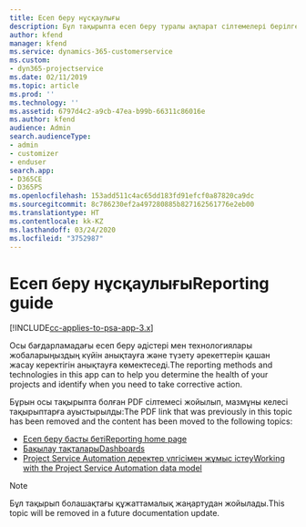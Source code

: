 ```yaml
---
title: Есеп беру нұсқаулығы
description: Бұл тақырыпта есеп беру туралы ақпарат сілтемелері берілген.
author: kfend
manager: kfend
ms.service: dynamics-365-customerservice
ms.custom:
- dyn365-projectservice
ms.date: 02/11/2019
ms.topic: article
ms.prod: ''
ms.technology: ''
ms.assetid: 6797d4c2-a9cb-47ea-b99b-66311c86016e
ms.author: kfend
audience: Admin
search.audienceType:
- admin
- customizer
- enduser
search.app:
- D365CE
- D365PS
ms.openlocfilehash: 153add511c4ac65dd183fd91efcf0a87820ca9dc
ms.sourcegitcommit: 8c786230ef2a497280885b827162561776e2eb00
ms.translationtype: HT
ms.contentlocale: kk-KZ
ms.lasthandoff: 03/24/2020
ms.locfileid: "3752987"
---
```

# <a name="reporting-guide"></a><span data-ttu-id="f2298-103">Есеп беру нұсқаулығы</span><span class="sxs-lookup"><span data-stu-id="f2298-103">Reporting guide</span></span>

[!INCLUDE[cc-applies-to-psa-app-3.x](../../includes/cc-applies-to-psa-app-3x.md)]

<span data-ttu-id="f2298-104">Осы бағдарламадағы есеп беру әдістері мен технологиялары жобаларыңыздың күйін анықтауға және түзету әрекеттерін қашан жасау керектігін анықтауға көмектеседі.</span><span class="sxs-lookup"><span data-stu-id="f2298-104">The reporting methods and technologies in this app can to help you determine the health of your projects and identify when you need to take corrective action.</span></span> 

<span data-ttu-id="f2298-105">Бұрын осы тақырыпта болған PDF сілтемесі жойылып, мазмұны келесі тақырыптарға ауыстырылды:</span><span class="sxs-lookup"><span data-stu-id="f2298-105">The PDF link that was previously in this topic has been removed and the content has been moved to the following topics:</span></span>

- [<span data-ttu-id="f2298-106">Есеп беру басты беті</span><span class="sxs-lookup"><span data-stu-id="f2298-106">Reporting home page</span></span>](../reports-reporting-dynamics-365-project-service.md)
- [<span data-ttu-id="f2298-107">Бақылау тақталары</span><span class="sxs-lookup"><span data-stu-id="f2298-107">Dashboards</span></span>](../reports-dashboards.md)
- [<span data-ttu-id="f2298-108">Project Service Automation деректер үлгісімен жұмыс істеу</span><span class="sxs-lookup"><span data-stu-id="f2298-108">Working with the Project Service Automation data model</span></span>](../reports-working-project-service-data-model.md)

> [!NOTE]
> <span data-ttu-id="f2298-109">Бұл тақырып болашақтағы құжаттамалық жаңартудан жойылады.</span><span class="sxs-lookup"><span data-stu-id="f2298-109">This topic will be removed in a future documentation update.</span></span> 
